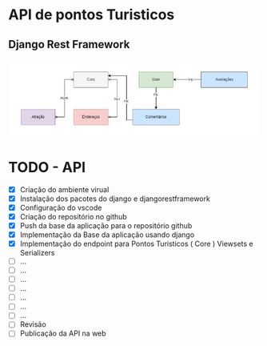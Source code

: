 # API de pontos Turisticos

## Django Rest Framework

![Diagram](./diagram.png)

# TODO - API

- [X] Criação do ambiente virual
- [X] Instalação dos pacotes do django e djangorestframework
- [X] Configuração do vscode
- [X] Criação do repositório no github
- [X] Push da base da aplicação para o repositório github
- [X] Implementação da Base da aplicação usando django
- [X] Implementação do endpoint para Pontos Turisticos ( Core ) Viewsets e Serializers
- [ ] ...
- [ ] ...
- [ ] ...
- [ ] ...
- [ ] ...
- [ ] ...
- [ ] ...
- [ ] Revisão
- [ ] Publicação da API na web